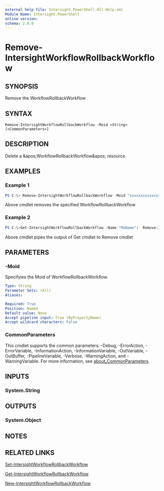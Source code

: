 ```yaml
---
external help file: Intersight.PowerShell.dll-Help.xml
Module Name: Intersight.PowerShell
online version:
schema: 2.0.0
---
```


# Remove-IntersightWorkflowRollbackWorkflow

## SYNOPSIS
Remove the WorkflowRollbackWorkflow

## SYNTAX

```
Remove-IntersightWorkflowRollbackWorkflow -Moid <String> [<CommonParameters>]
```

## DESCRIPTION
Delete a &amp;apos;WorkflowRollbackWorkflow&amp;apos; resource.

## EXAMPLES

### Example 1
```powershell
PS C:\> Remove-IntersightWorkflowRollbackWorkflow -Moid "xxxxxxxxxxxxxxxxxxxxxxxxxxx"
```
Above cmdlet removes the specified WorkflowRollbackWorkflow 

### Example 2
```powershell
PS C:\>Get-IntersightWorkflowRollbackWorkflow -Name "MoName"|  Remove-IntersightWorkflowRollbackWorkflow
```
Above cmdlet pipes the output of Get cmdlet to Remove cmdlet

## PARAMETERS

### -Moid
Specifyies the Moid of WorkflowRollbackWorkflow.

```yaml
Type: String
Parameter Sets: (All)
Aliases:

Required: True
Position: Named
Default value: None
Accept pipeline input: True (ByPropertyName)
Accept wildcard characters: False
```

### CommonParameters
This cmdlet supports the common parameters: -Debug, -ErrorAction, -ErrorVariable, -InformationAction, -InformationVariable, -OutVariable, -OutBuffer, -PipelineVariable, -Verbose, -WarningAction, and -WarningVariable. For more information, see [about_CommonParameters](http://go.microsoft.com/fwlink/?LinkID=113216).

## INPUTS

### System.String

## OUTPUTS

### System.Object
## NOTES

## RELATED LINKS

[Set-IntersightWorkflowRollbackWorkflow](./Set-IntersightWorkflowRollbackWorkflow.md)

[Get-IntersightWorkflowRollbackWorkflow](./Get-IntersightWorkflowRollbackWorkflow.md)

[New-IntersightWorkflowRollbackWorkflow](./New-IntersightWorkflowRollbackWorkflow.md)

